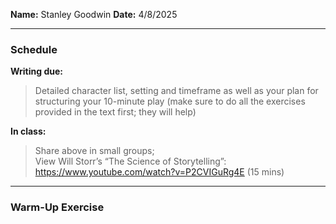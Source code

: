 **Name:** Stanley Goodwin
**Date:** 4/8/2025

---
### Schedule
**Writing due:**
> Detailed character list, setting and timeframe as well as your plan for structuring your 10-minute play (make sure to do all the exercises provided in the text first; they will help)  

**In class:** 
> Share above in small groups;  
> View Will Storr’s “The Science of Storytelling”: https://www.youtube.com/watch?v=P2CVIGuRg4E (15 mins)

---
### Warm-Up Exercise